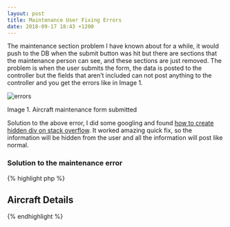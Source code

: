 ```yaml
---
layout: post
title: Maintenance User Fixing Errors
date: 2018-09-17 18:43 +1200
---
```


The maintenance section problem I have known about for a while, it would push to the DB when the submit button was hit but there are sections that the maintenance person can see, and these sections are just removed. The problem is when the user submits the form, the data is posted to the controller but the fields that aren’t included can not post anything to the controller and you get the errors like in Image 1. 

<img src="{{ 'assets/images/Project2/mainterror.JPG' | relative_url }}" alt="errors" />

Image 1. Aircraft maintenance form submitted

Solution to the above error, I did some googling and found <a href="https://stackoverflow.com/questions/1992114/how-do-you-create-a-hidden-div-that-doesnt-create-a-line-break-or-horizontal-sp"> how to create hidden div on stack overflow</a>. It worked amazing quick fix, so the information will be hidden from the user and all the information will post like normal.

 <h3>Solution to the maintenance error</h3>
 
{% highlight php %}
<div style="display:none">
        <!--Insurance Details Section!-->
        <?php include_once ($formComponentUrl. 'insuranceDetails.php');?>
        </div>
        <!--Aircraft Details!-->
        <h2 class="text-center">Aircraft Details</h2>
        <?php include_once ($formComponentUrl . 'aircraftDetails.php');?>

{% endhighlight %}
